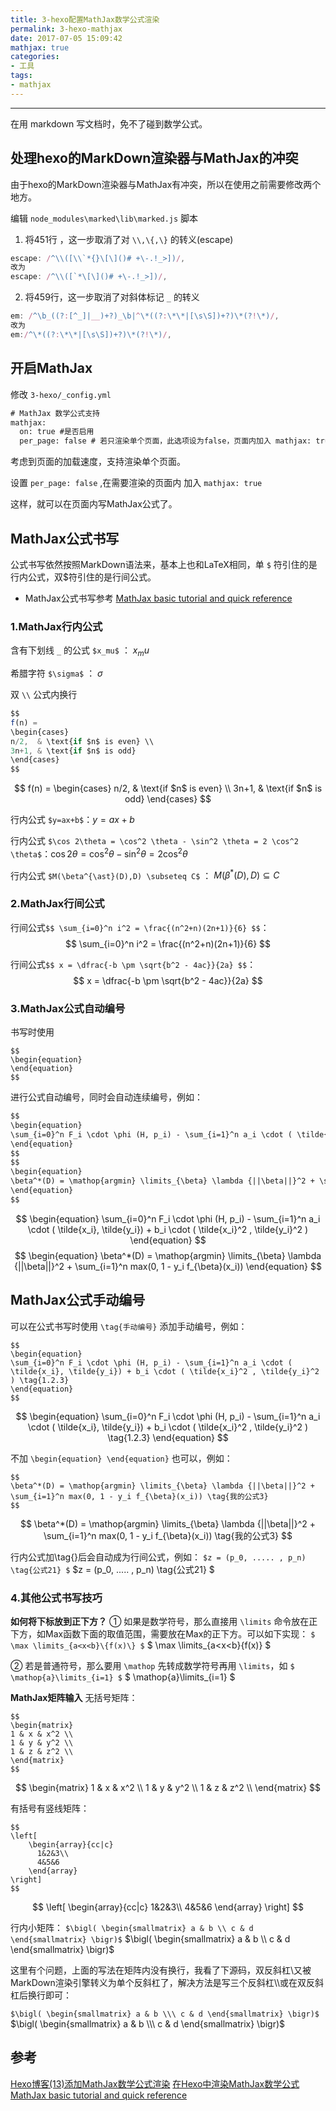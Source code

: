 ```yaml
---
title: 3-hexo配置MathJax数学公式渲染
permalink: 3-hexo-mathjax
date: 2017-07-05 15:09:42
mathjax: true
categories:
- 工具
tags:
- mathjax
---
```

<hr>
在用 markdown 写文档时，免不了碰到数学公式。

## 处理hexo的MarkDown渲染器与MathJax的冲突
由于hexo的MarkDown渲染器与MathJax有冲突，所以在使用之前需要修改两个地方。

编辑 `node_modules\marked\lib\marked.js` 脚本

1. 将451行 ，这一步取消了对 `\\,\{,\}` 的转义(escape)
```js
escape: /^\\([\\`*{}\[\]()# +\-.!_>])/,
改为
escape: /^\\([`*\[\]()# +\-.!_>])/,
```
2. 将459行，这一步取消了对斜体标记 `_` 的转义
```js
em: /^\b_((?:[^_]|__)+?)_\b|^\*((?:\*\*|[\s\S])+?)\*(?!\*)/,
改为
em:/^\*((?:\*\*|[\s\S])+?)\*(?!\*)/,
```

## 开启MathJax
修改 `3-hexo/_config.yml`
```xml
# MathJax 数学公式支持
mathjax:
  on: true #是否启用
  per_page: false # 若只渲染单个页面，此选项设为false，页面内加入 mathjax: true
```
考虑到页面的加载速度，支持渲染单个页面。

设置 `per_page: false` ,在需要渲染的页面内 加入 `mathjax: true`

这样，就可以在页面内写MathJax公式了。

## MathJax公式书写
公式书写依然按照MarkDown语法来，基本上也和LaTeX相同，单 `$` 符引住的是行内公式，双$符引住的是行间公式。
* MathJax公式书写参考
[MathJax basic tutorial and quick reference](http://meta.math.stackexchange.com/questions/5020/mathjax-basic-tutorial-and-quick-reference)

### 1.MathJax行内公式
含有下划线 `_` 的公式 `$x_mu$` ： $x_mu$

希腊字符 `$\sigma$` ： $\sigma$

双 `\\` 公式内换行
```js
$$
f(n) =
\begin{cases}
n/2,  & \text{if $n$ is even} \\
3n+1, & \text{if $n$ is odd}
\end{cases}
$$
```
$$
f(n) =
\begin{cases}
n/2,  & \text{if $n$ is even} \\
3n+1, & \text{if $n$ is odd}
\end{cases}
$$

行内公式 `$y=ax+b$`：$y=ax+b$

行内公式 `$\cos 2\theta = \cos^2 \theta - \sin^2 \theta = 2 \cos^2 \theta$`：$\cos 2\theta = \cos^2 \theta - \sin^2 \theta = 2 \cos^2 \theta$

行内公式 `$M(\beta^{\ast}(D),D) \subseteq C$` ： $M(\beta^{\ast}(D),D) \subseteq C$

### 2.MathJax行间公式

行间公式`$$ \sum_{i=0}^n i^2 = \frac{(n^2+n)(2n+1)}{6} $$`：
$$ \sum_{i=0}^n i^2 = \frac{(n^2+n)(2n+1)}{6} $$

行间公式`$$ x = \dfrac{-b \pm \sqrt{b^2 - 4ac}}{2a} $$`：
$$ x = \dfrac{-b \pm \sqrt{b^2 - 4ac}}{2a} $$

### 3.MathJax公式自动编号

书写时使用
```
$$
\begin{equation}
\end{equation}
$$
```
进行公式自动编号，同时会自动连续编号，例如：
```xml
$$
\begin{equation}
\sum_{i=0}^n F_i \cdot \phi (H, p_i) - \sum_{i=1}^n a_i \cdot ( \tilde{x_i}, \tilde{y_i}) + b_i \cdot ( \tilde{x_i}^2 , \tilde{y_i}^2 )
\end{equation}
$$
$$
\begin{equation}
\beta^*(D) = \mathop{argmin} \limits_{\beta} \lambda {||\beta||}^2 + \sum_{i=1}^n max(0, 1 - y_i f_{\beta}(x_i))
\end{equation}
$$
```
$$
\begin{equation}
\sum_{i=0}^n F_i \cdot \phi (H, p_i) - \sum_{i=1}^n a_i \cdot ( \tilde{x_i}, \tilde{y_i}) + b_i \cdot ( \tilde{x_i}^2 , \tilde{y_i}^2 )
\end{equation}
$$
$$
\begin{equation}
\beta^*(D) = \mathop{argmin} \limits_{\beta} \lambda {||\beta||}^2 + \sum_{i=1}^n max(0, 1 - y_i f_{\beta}(x_i))
\end{equation}
$$

## MathJax公式手动编号
可以在公式书写时使用 `\tag{手动编号}` 添加手动编号，例如：
```
$$
\begin{equation}
\sum_{i=0}^n F_i \cdot \phi (H, p_i) - \sum_{i=1}^n a_i \cdot ( \tilde{x_i}, \tilde{y_i}) + b_i \cdot ( \tilde{x_i}^2 , \tilde{y_i}^2 ) \tag{1.2.3}
\end{equation}
$$
```
$$
\begin{equation}
\sum_{i=0}^n F_i \cdot \phi (H, p_i) - \sum_{i=1}^n a_i \cdot ( \tilde{x_i}, \tilde{y_i}) + b_i \cdot ( \tilde{x_i}^2 , \tilde{y_i}^2 ) \tag{1.2.3}
\end{equation}
$$

不加 `\begin{equation} \end{equation}` 也可以，例如：
```
$$
\beta^*(D) = \mathop{argmin} \limits_{\beta} \lambda {||\beta||}^2 + \sum_{i=1}^n max(0, 1 - y_i f_{\beta}(x_i)) \tag{我的公式3}
$$
```
$$
\beta^*(D) = \mathop{argmin} \limits_{\beta} \lambda {||\beta||}^2 + \sum_{i=1}^n max(0, 1 - y_i f_{\beta}(x_i)) \tag{我的公式3}
$$

行内公式加\tag{}后会自动成为行间公式，例如： `$z = (p_0, ..... , p_n) \tag{公式21} $`
$z = (p_0, ..... , p_n) \tag{公式21} $

### 4.其他公式书写技巧
**如何将下标放到正下方？**
① 如果是数学符号，那么直接用 `\limits` 命令放在正下方，如Max函数下面的取值范围，需要放在Max的正下方。可以如下实现：
`$ \max \limits_{a<x<b}\{f(x)\} $`
$ \max \limits_{a<x<b}\{f(x)\} $

② 若是普通符号，那么要用 `\mathop` 先转成数学符号再用 `\limits`，如
`$ \mathop{a}\limits_{i=1} $`
$ \mathop{a}\limits_{i=1} $

**MathJax矩阵输入**
无括号矩阵：
```
$$
\begin{matrix}
1 & x & x^2 \\
1 & y & y^2 \\
1 & z & z^2 \\
\end{matrix}
$$
```
$$
\begin{matrix}
1 & x & x^2 \\
1 & y & y^2 \\
1 & z & z^2 \\
\end{matrix}
$$

有括号有竖线矩阵：
```
$$
\left[
    \begin{array}{cc|c}
      1&2&3\\
      4&5&6
    \end{array}
\right]
$$
```
$$
\left[
    \begin{array}{cc|c}
      1&2&3\\
      4&5&6
    \end{array}
\right]
$$

行内小矩阵：
`$\bigl( \begin{smallmatrix} a & b \\ c & d \end{smallmatrix} \bigr)$`
$\bigl( \begin{smallmatrix} a & b \\ c & d \end{smallmatrix} \bigr)$

这里有个问题，上面的写法在矩阵内没有换行，我看了下源码，双反斜杠\\又被MarkDown渲染引擎转义为单个反斜杠了，解决方法是写三个反斜杠\\\或在双反斜杠后换行即可：

`$\bigl( \begin{smallmatrix} a & b \\\ c & d \end{smallmatrix} \bigr)$`
$\bigl( \begin{smallmatrix} a & b \\\ c & d \end{smallmatrix} \bigr)$

## 参考
[Hexo博客(13)添加MathJax数学公式渲染](http://masikkk.com/article/hexo-13-MathJax/)
[在Hexo中渲染MathJax数学公式](http://www.jianshu.com/p/7ab21c7f0674)
[MathJax basic tutorial and quick reference](https://math.meta.stackexchange.com/questions/5020/mathjax-basic-tutorial-and-quick-reference)
